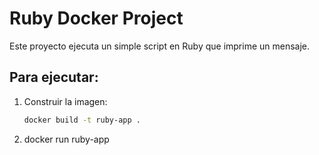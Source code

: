 # Ruby Docker Project
Este proyecto ejecuta un simple script en Ruby que imprime un mensaje.

## Para ejecutar:

1. Construir la imagen:
   ```bash
   docker build -t ruby-app .
2. docker run ruby-app
